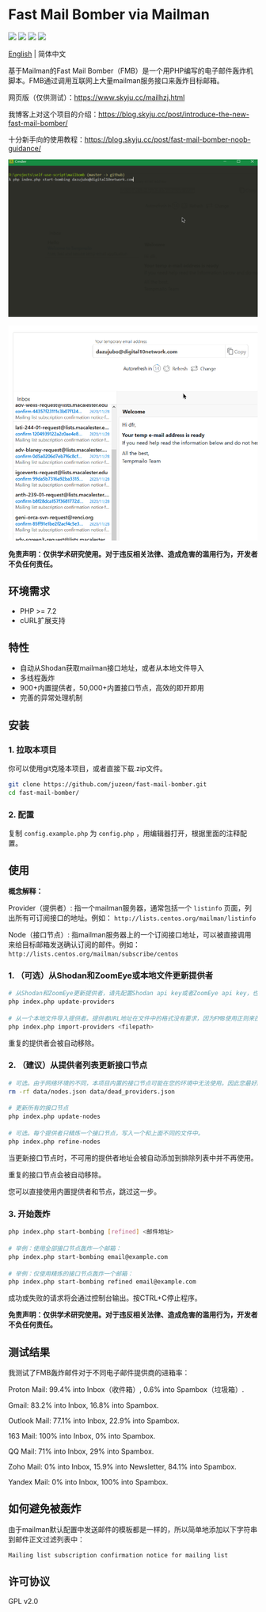 # Fast Mail Bomber via Mailman

![](https://img.shields.io/badge/php-%3E%3D7.2-blue)
![](https://img.shields.io/github/license/juzeon/fast-mail-bomber)
![](https://img.shields.io/github/repo-size/juzeon/fast-mail-bomber?color=blueviolet)
![](https://img.shields.io/github/stars/juzeon/fast-mail-bomber?color=lightgrey)

[English](README.md) | 简体中文

基于Mailman的Fast Mail Bomber（FMB）是一个用PHP编写的电子邮件轰炸机脚本。FMB通过调用互联网上大量mailman服务接口来轰炸目标邮箱。

网页版（仅供测试）：<https://www.skyju.cc/mailhzj.html>

我博客上对这个项目的介绍：<https://blog.skyju.cc/post/introduce-the-new-fast-mail-bomber/>

十分新手向的使用教程：<https://blog.skyju.cc/post/fast-mail-bomber-noob-guidance/>

![](fmb1.gif)

![](fmb2.gif)

**免责声明：仅供学术研究使用。对于违反相关法律、造成危害的滥用行为，开发者不负任何责任。**

## 环境需求

- PHP >= 7.2
- cURL扩展支持

## 特性

- 自动从Shodan获取mailman接口地址，或者从本地文件导入
- 多线程轰炸
- 900+内置提供者，50,000+内置接口节点，高效的即开即用
- 完善的异常处理机制

## 安装

### 1. 拉取本项目

你可以使用git克隆本项目，或者直接下载.zip文件。

```bash
git clone https://github.com/juzeon/fast-mail-bomber.git
cd fast-mail-bomber/
```

### 2. 配置

复制 `config.example.php` 为 `config.php` ，用编辑器打开，根据里面的注释配置。

## 使用

**概念解释：**

Provider（提供者）: 指一个mailman服务器，通常包括一个 `listinfo` 页面，列出所有可订阅接口的地址。例如： `http://lists.centos.org/mailman/listinfo`

Node（接口节点）: 指mailman服务器上的一个订阅接口地址，可以被直接调用来给目标邮箱发送确认订阅的邮件。例如： `http://lists.centos.org/mailman/subscribe/centos`

### 1. （可选）从Shodan和ZoomEye或本地文件更新提供者

```bash
# 从Shodan和ZoomEye更新提供者，请先配置Shodan api key或者ZoomEye api key，也可两者都配置。
php index.php update-providers

# 从一个本地文件导入提供者。提供者URL地址在文件中的格式没有要求，因为FMB使用正则来匹配正确的地址。
php index.php import-providers <filepath>
```

重复的提供者会被自动移除。

### 2. （建议）从提供者列表更新接口节点

```bash
# 可选。由于网络环境的不同，本项目内置的接口节点可能在您的环境中无法使用。因此您最好删除这些节点（但不要删除data/providers.json），然后自行运行update-nodes。根据您的网络环境和提供者列表的大小，操作需要10~30分钟不等。
rm -rf data/nodes.json data/dead_providers.json

# 更新所有的接口节点
php index.php update-nodes

# 可选。每个提供者只精炼一个接口节点，写入一个和上面不同的文件中。
php index.php refine-nodes
```

当更新接口节点时，不可用的提供者地址会被自动添加到排除列表中并不再使用。

重复的接口节点会被自动移除。

您可以直接使用内置提供者和节点，跳过这一步。

### 3. 开始轰炸

```bash
php index.php start-bombing [refined] <邮件地址>

# 举例：使用全部接口节点轰炸一个邮箱：
php index.php start-bombing email@example.com

# 举例：仅使用精炼的接口节点轰炸一个邮箱：
php index.php start-bombing refined email@example.com
```

成功或失败的请求将会通过控制台输出。按CTRL+C停止程序。

**免责声明：仅供学术研究使用。对于违反相关法律、造成危害的滥用行为，开发者不负任何责任。**

## 测试结果

我测试了FMB轰炸邮件对于不同电子邮件提供商的进箱率：

Proton Mail: 99.4% into Inbox（收件箱）, 0.6% into Spambox（垃圾箱）.

Gmail: 83.2% into Inbox, 16.8% into Spambox.

Outlook Mail: 77.1% into Inbox, 22.9% into Spambox.

163 Mail: 100% into Inbox, 0% into Spambox.

QQ Mail: 71% into Inbox, 29% into Spambox.

Zoho Mail: 0% into Inbox, 15.9% into Newsletter, 84.1% into Spambox.

Yandex Mail: 0% into Inbox, 100% into Spambox.

## 如何避免被轰炸

由于mailman默认配置中发送邮件的模板都是一样的，所以简单地添加以下字符串到邮件正文过滤列表中：

```
Mailing list subscription confirmation notice for mailing list
```

## 许可协议

GPL v2.0